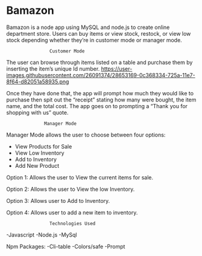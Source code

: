 # Bamazon

Bamazon is a node app using MySQL and node.js to create online department store. Users can buy items or view stock, restock, or view low stock depending whether they’re in customer mode or manager mode. 

					Customer Mode

The user can browse through items listed on a table and purchase them by inserting the item’s unique Id number. 
https://user-images.githubusercontent.com/26091374/28653169-0c368334-725a-11e7-8f64-d82051a58935.png





















Once they have done that, the app will prompt how much they would like to purchase then spit out the “receipt” stating how many were bought, the item name, and the total cost. The app goes on to prompting a “Thank you for shopping with us” quote. 


				  Manager Mode


Manager Mode allows the user to choose between four options:
* View Products for Sale
* View Low Inventory
* Add to Inventory
* Add New Product







Option 1: Allows the user to View the current items for sale.



Option 2: Allows the user to View the low Inventory.


Option 3: Allows user to Add to Inventory.

Option 4: Allows user to add a new item to inventory.





				    Technologies Used
-Javascript
-Node.js
-MySql

Npm Packages:
-Cli-table
-Colors/safe
-Prompt


